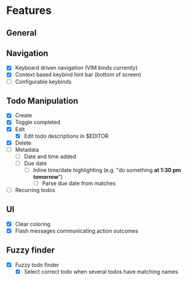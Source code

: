 # Features

## General

## Navigation
- [x] Keyboard driven navigation (VIM binds currently)
- [x] Context based keybind hint bar (bottom of screen)
- [ ] Configurable keybinds

## Todo Manipulation
- [x] Create
- [x] Toggle completed
- [x] Edit
  - [x] Edit todo descriptions in $EDITOR
- [x] Delete
- [ ] Metadata
  - [ ] Date and time added
  - [ ] Due date
    - [ ] Inline time/date highlighting (e.g. "do something __at 1:30 pm tomorrow__")
      - [ ] Parse due date from matches
- [ ] Recurring todos

## UI
- [x] Clear coloring
- [x] Flash messages communicating action outcomes

## Fuzzy finder
- [x] Fuzzy todo finder
  - [x] Select correct todo when several todos have matching names